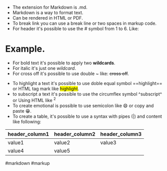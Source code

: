 * The extension for Markdown is .md.
* Markdown is a way to format text.
* Can be rendered in HTML or PDF.
* To break link you can use a break line or two spaces in markup code.
* For header it's possible to use the # symbol from 1 to 6. Like:
# Example.

* For bold text it's possible to apply two **wildcards**.
* For italic it's just one *wildcard*.
* For cross off it's possible to use double ~ like: ~~cross off~~.
- To highlight a text it's possible to use doble equal symbol ==highlight== or HTML tag mark like <mark>highlight</mark>.
- to subscript a text it's possible to use the circumflex symbol ^subscript^ or Using HTML like <sup> 2 </sup>
- To create emotional is possible to use semicolon like :smile: or copy and paste 😁.
- To create a table, it's possible to use a syntax with pipes (|) and content like following:
	
| header_column1 | header_column2 | header_column3 |
|---|---|---|
| value1 | value2 | value3 |
| value4 | value5 ||

#markdown #markup



